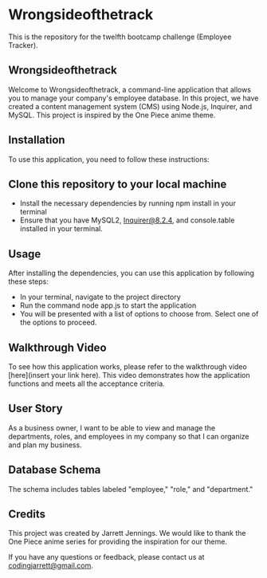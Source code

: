 # Wrongsideofthetrack
This is the repository for the twelfth bootcamp challenge (Employee Tracker).

## Wrongsideofthetrack
Welcome to Wrongsideofthetrack, a command-line application that allows you to manage your company's employee database. In this project, we have created a content management system (CMS) using Node.js, Inquirer, and MySQL. This project is inspired by the One Piece anime theme.

## Installation
To use this application, you need to follow these instructions:

## Clone this repository to your local machine
* Install the necessary dependencies by running npm install in your terminal
* Ensure that you have MySQL2, Inquirer@8.2.4, and console.table installed in your terminal.

## Usage
After installing the dependencies, you can use this application by following these steps:

* In your terminal, navigate to the project directory
* Run the command node app.js to start the application
* You will be presented with a list of options to choose from. Select one of the options to proceed.

## Walkthrough Video
To see how this application works, please refer to the walkthrough video [here](insert your link here). This video demonstrates how the application functions and meets all the acceptance criteria.

## User Story
As a business owner, I want to be able to view and manage the departments, roles, and employees in my company so that I can organize and plan my business.

## Database Schema

The schema includes tables labeled "employee," "role," and "department."

## Credits
This project was created by Jarrett Jennings. We would like to thank the One Piece anime series for providing the inspiration for our theme.

If you have any questions or feedback, please contact us at codingjarrett@gmail.com.
